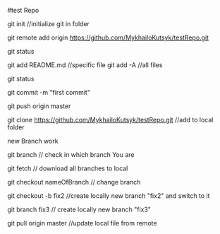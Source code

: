 #test Repo

git init   //initialize git in folder

git remote add origin https://github.com/MykhailoKutsyk/testRepo.git

git status

git add README.md  //specific file
git add -A   //all files 

git status

git commit -m "first commit"

git push origin master

git clone https://github.com/MykhailoKutsyk/testRepo.git   //add to local folder 

new Branch work

git branch // check in which branch You are

git fetch   // download all branches to local

git checkout nameOfBranch // change branch

git checkout -b fix2   //create locally new branch "fix2" and switch to it

git branch  fix3   // create locally new branch "fix3"

git pull origin master   //update local file from remote